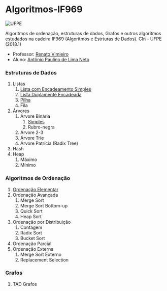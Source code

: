 # Algoritmos-IF969

![UFPE](https://upload.wikimedia.org/wikipedia/commons/thumb/8/85/Bras%C3%A3o_da_UFPE.png/220px-Bras%C3%A3o_da_UFPE.png)

Algoritmos de ordenação, estruturas de dados, Grafos e outros algoritmos estudados na cadeira IF969 (Algoritmos e Estrturas de Dados). CIn - UFPE (2018.1)

* Professor: [Renato Vimieiro](mailto:rv2@cin.ufpe.br)
* Aluno: [Antônio Paulino de Lima Neto](mailto:apln2@cin.ufpe.br)

### Estruturas de Dados
1. Listas
    1. [Lista com Encadeamento Simples](https://github.com/aplneto/IF969/blob/master/Estruturas%20de%20Dados/ListaSimples.py)
    1. [Lista Duplamente Encadeada](https://github.com/aplneto/IF969/blob/master/Estruturas%20de%20Dados/ListaDupla.py)
    1. [Pilha](https://github.com/aplneto/IF969/blob/master/Estruturas%20de%20Dados/Pilha.py)
    1. Fila
1. Árvores
    1. Árvore Binária
        1. [Simples](https://github.com/aplneto/IF969/blob/master/Estruturas%20de%20Dados/ArvoreBinaria.py)
        1. Rubro-negra
    1. Árvore 2-3
    1. Árvore Trie
    1. Árvore Patrícia (Radix Tree)
1. Hash
1. Heap
    1. Máximo
    1. Mínimo

### Algoritmos de Ordenação
1. [Ordenação Elementar](https://github.com/aplneto/IF969/blob/master/Algoritmos%20de%20Ordena%C3%A7%C3%A3o/ordenacaoelementar.py)
1. Ordenação Avançada
    1. Merge Sort
    1. Merge Sort Bottom-up
    1. Quick Sort
    1. Heap Sort
1. Ordenação por Distribuição
    1. Contagem
    1. Radix Sort
    1. Bucket Sort
1. Ordenação Parcial
1. Ordenação Externa
    1. Merge Sort Externo
    1. Replacement Selection

### Grafos
1. TAD Grafos
